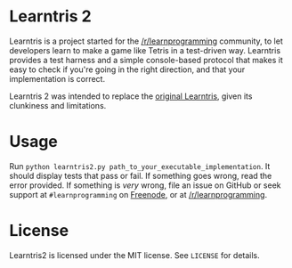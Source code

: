 Learntris 2
===========

Learntris is a project started for the [/r/learnprogramming](http://reddit.com/r/learnprogramming) community, to let developers learn to make a game like Tetris in a test-driven way. Learntris provides a test harness and a simple console-based protocol that makes it easy to check if you're going in the right direction, and that your implementation is correct.

Learntris 2 was intended to replace the [original Learntris](https://github.com/LearnProgramming/learntris), given its clunkiness and limitations.

Usage
==========

Run `python learntris2.py path_to_your_executable_implementation`. It should display tests that pass or fail. If something goes wrong, read the error provided. If something is *very* wrong, file an issue on GitHub or seek support at `#learnprogramming` on [Freenode](http://webchat.freenode.net/), or at [/r/learnprogramming](http://reddit.com/r/learnprogramming).

License
==========

Learntris2 is licensed under the MIT license. See `LICENSE` for details.